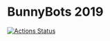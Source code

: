 # BunnyBots 2019

[![Actions Status](https://github.com/team4099/BunnyBots-2019/workflows/Build%20Project/badge.svg)](https://github.com/team4099/BunnyBots-2019/actions)
